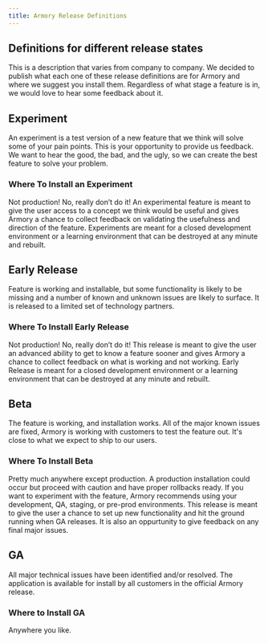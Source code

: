 ```yaml
---
title: Armory Release Definitions
---
```


## Definitions for different release states

This is a description that varies from company to company. We decided to publish what each one of these release definitions are for Armory and where we suggest you install them. Regardless of what stage a feature is in, we would love to hear some feedback about it.

## Experiment
An experiment is a test version of a new feature that we think will solve some of your pain points. This is your opportunity to provide us feedback. We want to hear the good, the bad, and the ugly, so we can create the best feature to solve your problem.

### Where To Install an Experiment

Not production! No, really don’t do it! An experimental feature is meant to give the user access to a concept we think would be useful and gives Armory a chance to collect feedback on validating the usefulness and direction of the feature. Experiments are meant for a closed development environment or a learning environment that can be destroyed at any minute and rebuilt.

## Early Release
Feature is working and installable, but some functionality is likely to be missing and a number of known and unknown issues are likely to surface. It is released to a limited set of technology partners.

### Where To Install Early Release

Not production! No, really don’t do it! This release is meant to give the user an advanced ability to get to know a feature sooner and gives Armory a chance to collect feedback on what is working and not working. Early Release is meant for a closed development environment or a learning environment that can be destroyed at any minute and rebuilt.

## Beta
The feature is working, and installation works. All of the major known issues are fixed, Armory is working with customers to test the feature out. It's close to what we expect to ship to our users.

### Where To Install Beta

Pretty much anywhere except production. A production installation could occur but proceed with caution and have proper rollbacks ready. If you want to experiment with the feature, Armory recommends using your development, QA, staging, or pre-prod environments. This release is meant to give the user a chance to set up new functionality and hit the ground running when GA releases. It is also an oppurtunity to give feedback on any final major issues.

## GA
All major technical issues have been identified and/or resolved. The application is available for install by all customers in the official Armory release.

### Where to Install GA

Anywhere you like.
